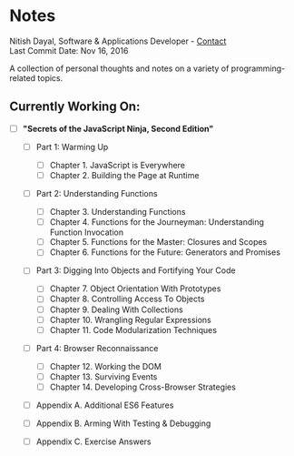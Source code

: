 # Notes

Nitish Dayal, Software & Applications Developer - [Contact](http://www.nitishdayal.me)  
Last Commit Date: Nov 16, 2016

A collection of personal thoughts and notes on a variety of programming-related topics.


## Currently Working On:
- [ ] **"Secrets of the JavaScript Ninja, Second Edition"**
  
  - [ ] Part 1: Warming Up
  
    - [ ] Chapter 1. JavaScript is Everywhere
    - [ ] Chapter 2. Building the Page at Runtime

  - [ ] Part 2: Understanding Functions
  
    - [ ] Chapter 3. Understanding Functions
    - [ ] Chapter 4. Functions for the Journeyman: Understanding Function Invocation
    - [ ] Chapter 5. Functions for the Master: Closures and Scopes
    - [ ] Chapter 6. Functions for the Future: Generators and Promises

  - [ ] Part 3: Digging Into Objects and Fortifying Your Code
  
    - [ ] Chapter 7. Object Orientation With Prototypes
    - [ ] Chapter 8. Controlling Access To Objects
    - [ ] Chapter 9. Dealing With Collections
    - [ ] Chapter 10. Wrangling Regular Expressions
    - [ ] Chapter 11. Code Modularization Techniques

  - [ ] Part 4: Browser Reconnaissance
  
    - [ ] Chapter 12. Working the DOM
    - [ ] Chapter 13. Surviving Events
    - [ ] Chapter 14. Developing Cross-Browser Strategies
  
  - [ ] Appendix A. Additional ES6 Features
  - [ ] Appendix B. Arming With Testing & Debugging
  - [ ] Appendix C. Exercise Answers
